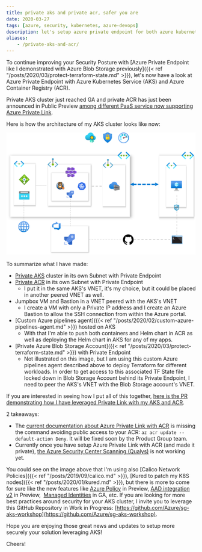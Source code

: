 ```yaml
---
title: private aks and private acr, safer you are
date: 2020-03-27
tags: [azure, security, kubernetes, azure-devops]
description: let's setup azure private endpoint for both azure kubernetes service (aks) and azure container registry (acr)
aliases:
    - /private-aks-and-acr/
---
```

To continue improving your Security Posture with [Azure Private Endpoint like I demonstrated with Azure Blob Storage previously]({{< ref "/posts/2020/03/protect-terraform-state.md" >}}), let's now have a look at Azure Private Endpoint with Azure Kubernetes Service (AKS) and Azure Container Registry (ACR).  

Private AKS cluster just reached GA and private ACR has just been announced in Public Preview [among different PaaS service now supporting Azure Private Link](https://azure.microsoft.com/updates/privatelinkforpaasga/).  

Here is how the architecture of my AKS cluster looks like now:  

[![](https://github.com/mathieu-benoit/myakscluster/raw/master/myakscluster.png)](https://github.com/mathieu-benoit/myakscluster/raw/master/myakscluster.png)

To summarize what I have made:  
- [Private AKS](https://docs.microsoft.com/azure/aks/private-clusters) cluster in its own Subnet with Private Endpoint
- [Private ACR](https://docs.microsoft.com/azure/container-registry/container-registry-private-link) in its own Subnet with Private Endpoint
    - I put it in the same AKS's VNET, it's my choice, but it could be placed in another peered VNET as well.
- Jumpbox VM and Bastion in a VNET peered with the AKS's VNET
    - I create a VM with only a Private IP address and I create an Azure Bastion to allow the SSH connection from within the Azure portal.
- [Custom Azure pipelines agent]({{< ref "/posts/2020/02/custom-azure-pipelines-agent.md" >}}) hosted on AKS
    - With that I'm able to push both containers and Helm chart in ACR as well as deploying the Helm chart in AKS for any of my apps.
- [Private Azure Blob Storage Account]({{< ref "/posts/2020/03/protect-terraform-state.md" >}}) with Private Endpoint
    - Not illustrated on this image, but I am using this custom Azure pipelines agent described above to deploy Terraform for different workloads. In order to get access to this associated TF State file locked down in Blob Storage Account behind its Private Endpoint, I need to peer the AKS's VNET with the Blob Storage account's VNET.

If you are interested in seeing how I put all of this together, [here is the PR demonstrating how I have leveraged Private Link with my AKS and ACR](https://github.com/mathieu-benoit/myakscluster/pull/60).  

2 takeaways:  
- The [current documentation about Azure Private Link with ACR](https://docs.microsoft.com/azure/container-registry/container-registry-private-link) is missing the command avoiding public access to your ACR: `az acr update --default-action Deny`. It will be fixed soon by the Product Group team.
- Currently once you have setup Azure Private Link with ACR (and made it private), [the Azure Security Center Scanning (Qualys)](https://docs.microsoft.com/azure/security-center/azure-container-registry-integration) is not working yet.

You could see on the image above that I'm using also [Calico Network Policies]({{< ref "/posts/2019/09/calico.md" >}}), [Kured to patch my K8S nodes]({{< ref "/posts/2020/01/kured.md" >}}), but there is more to come for sure like the new features like [Azure Policy](https://docs.microsoft.com/azure/governance/policy/concepts/rego-for-aks) in Preview, [AAD integration v2](https://docs.microsoft.com/azure/aks/azure-ad-v2) in Preview,  [Managed Identities](https://docs.microsoft.com/azure/aks/use-managed-identity) in GA, etc. If you are looking for more best practices around security for your AKS cluster, I invite you to leverage this GitHub Repository in Work in Progress: [https://github.com/Azure/sg-aks-workshop](https://github.com/Azure/sg-aks-workshop).  

Hope you are enjoying those great news and updates to setup more securely your solution leveraging AKS!

Cheers!